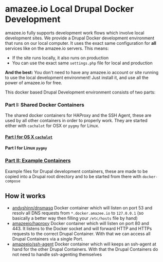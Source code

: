 # amazee.io Local Drupal Docker Development

amazee.io fully supports development work flows which involve local development sites. We provide a Drupal Docker development environment that runs on our local computer.
It uses the exact same configuration for **all** services like on the amazee.io servers. This means:
 - If the site runs locally, it also runs on production
 - You can use the exact same `settings.php` file for local and production

**And the best:** You don't need to have any amazee.io account or site running to use the local development environment! Just install it, and use all the power of amazee.io for free.

This docker based Drupal Development environment consists of two parts:

### Part I: Shared Docker Containers

The shared docker containers for HAProxy and the SSH Agent, these are used by all other containers in order to properly work. They are started either with `cachalot` for OSX or `pygmy` for Linux.

#### [Part I for OS X `cachalot`](local_docker_development/os_x_cachalot.md)

#### Part I for Linux `pygmy`


### [Part II: Example Containers](./drupal_site_containers.md)

Example files for Drupal development containers, these are made to be copied into a Drupal root directory and to be started from there with `docker-compose`


## How it works
* [andyshinn/dnsmasq](https://hub.docker.com/r/andyshinn/dnsmasq/) Docker container which will listen on port 53 and resolv all DNS requests from `*.docker.amazee.io` to `127.0.0.1` (so basically a better way then filling your `/etc/hosts` file by hand)
* [amazeeio/haproxy](https://hub.docker.com/r/amazeeio/haproxy/) Docker container which will listen on port 80 and 443. It listens to the Docker socket and will forward HTTP and HTTPs requests to the correct Drupal Container. With that we can access all Drupal Containers via a single Port.
* [amazeeio/ssh-agent](https://hub.docker.com/r/amazeeio/ssh-agent/) Docker container which will keeps an ssh-agent at hand for the other Drupal Containers. With that the Drupal Containers do not need to handle ssh-agenting themselves